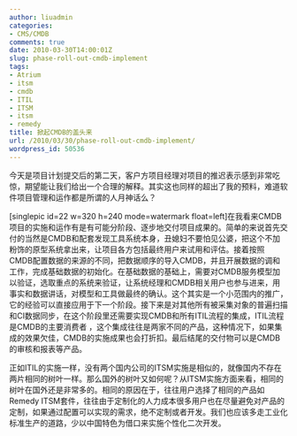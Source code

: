 ```yaml
---
author: liuadmin
categories:
- CMS/CMDB
comments: true
date: 2010-03-30T14:00:01Z
slug: phase-roll-out-cmdb-implement
tags:
- Atrium
- itsm
- cmdb
- ITIL
- ITSM
- itsm
- remedy
title: 掀起CMDB的盖头来
url: /2010/03/30/phase-roll-out-cmdb-implement/
wordpress_id: 50536
---
```


今天是项目计划提交后的第二天，客户方项目经理对项目的推迟表示感到非常吃惊，期望能让我们给出一个合理的解释。其实这也同样的超出了我的预料，难道软件项目管理和运作都是所谓的人月神话么？

[singlepic id=22 w=320 h=240 mode=watermark float=left]在我看来CMDB项目的实施和运作有是有可能分阶段、逐步地交付项目成果的。简单的来说首先交付的当然是CMDB和配套发现工具系统本身，丑媳妇不要怕见公婆，把这个不加粉饰的原型系统拿出来，让项目各方包括最终用户来试用和评估。接着按照CMDB配置数据的来源的不同，把数据顺序的导入CMDB，并且开展数据的调和工作，完成基础数据的初始化。在基础数据的基础上，需要对CMDB服务模型加以验证，选取重点的系统来验证，让系统经理和CMDB相关用户也参与进来，用事实和数据讲话，对模型和工具做最终的确认。这个其实是一个小范围内的推广，它的经验可以直接应用于下一个阶段。接下来是对其他所有被采集对象的普遍扫描和CI数据同步，在这个阶段里还需要实现CMDB和所有ITIL流程的集成，ITIL流程是CMDB的主要消费者 ，这个集成往往是两家不同的产品，这种情况下，如果集成的效果欠佳，CMDB的实施成果也会打折扣。最后结尾的交付物可以是CMDB的审核和报表等产品。

正如ITIL的实施一样，没有两个国内公司的ITSM实施是相似的，就像国内不存在两片相同的树叶一样。那么国外的树叶又如何呢？从ITSM实施方面来看，相同的树叶在国外还是非常多的。相同的原因在于，往往用户选择了相同的产品如Remedy ITSM套件，往往由于定制化的人力成本很多用户也在尽量避免对产品的定制，如果通过配置可以实现的需求，绝不定制或者开发。我们也应该多走工业化标准生产的道路，少以中国特色为借口来实施个性化二次开发。
